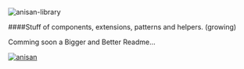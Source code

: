![anisan-library](https://raw.githubusercontent.com/AnisanWesley/anisan-core/master/images/logos/anisan-library.png)

####Stuff of components, extensions, patterns and helpers. (growing)

Comming soon a Bigger and Better Readme...

[![anisan](https://raw.githubusercontent.com/AnisanWesley/anisan-core/master/images/logos/avatar48x48.jpg)](https://github.com/AnisanWesley/anisan-core)